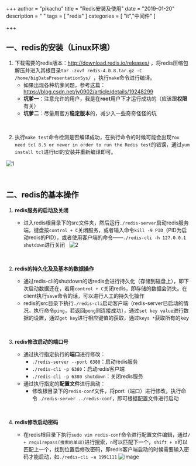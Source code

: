 +++
author = "pikachu"
title = "Redis安装及使用"
date = "2019-01-20"
description = " "
tags = [
	"redis"
]
categories = [
    "it","中间件"
]

+++


## 一、redis的安装（Linux环境）

1. 下载需要的redis版本：http://download.redis.io/releases/ ，将redis压缩包解压并进入其根目录`tar -zxvf redis-4.0.8.tar.gz -C /home/bigDataPresentationSys/
   `，执行`make`命令进行编译。
    - 如果出现各种坑爹问题，参考这篇：https://blog.csdn.net/jy0902/article/details/19248299
    - **坑爹一**：注意允许的用户，我是在**root**用户下才运行成功的（应该跟**权限**有关）
    - **坑爹二**：尽量用官方**稳定版本**的，减少入一些奇奇怪怪的坑

&nbsp;

2. 执行`make test`命令检测是否编译成功，在执行命令的时候可能会出现`You need tcl 8.5 or newer in order to run the Redis test`的错误，通过`yum install tcl`进行tcl的安装并重新编译即可。

![1](https://user-images.githubusercontent.com/38284818/51435850-5ced5d80-1cbc-11e9-9c87-e945e5218407.JPG)

&nbsp;

## 二、redis的基本操作
1. **redis服务的启动及关闭**
    - 进入redis根目录下的src文件夹，然后运行`./redis-server`启动redis服务端，键盘按`control + C`关闭服务，或者输入命令`kill -9 PID`（PID为启动redis的PID），或者使用客户端的命令——`./redis-cli -h 127.0.0.1 shutdown`进行关闭
    &nbsp;
    ![2](https://user-images.githubusercontent.com/38284818/51435854-6e366a00-1cbc-11e9-9b58-b5b63e11b59b.JPG)
    
	&nbsp;
2. **redis的持久化及及基本的数据操作**
    - 通过redis-cli的shutdown的话redis会进行持久化（存储到磁盘上），即下次启动数据还在，若用`control + C`关闭redis，即存储的数据会消失。在client执行`save`命令的话，可以进行人工的持久化操作
    - redis的src目录下执行`./redis-cli`启动客户端（redis-server已启动的情况，执行命令`ping`，若返回`pong`则连接成功），通过`set key value`进行数据的设置，通过`get key`进行相应键值的获取，通过`keys *`获取所有的key
    
	&nbsp;
3. **redis修改启动的端口号**
    - 通过执行指定执行的**端口**进行修改：
        - `./redis-server --port 6380`：启动redis服务
        - `./redis-cli -p 6380`：启动redis客户端
        - `./redis-cli -p 6380 shutdown`：关闭redis服务
    - 通过执行指定的**配置文件**进行启动：
        - 修改根目录下的`redis-conf`文件，将port（端口）进行修改，执行命令
        `./redis-server ../redis-conf`，即可根据配置文件进行启动
    
	&nbsp;
4. **redis修改启动密码**
    - 在redis根目录下执行`sudo vim redis-conf`命令进行配置文件编辑，通过`/ + requirepass(搜索的单词)`进行搜索，`n`可以匹配下一个，`shift + n`可以匹配上一个，找到位置后修改密码，即redis客户端启动的时候需要输入密码才能启动，如`./redis-cli -a 1991111`
    ![image](https://user-images.githubusercontent.com/38284818/51436450-5369f280-1cc8-11e9-8715-e7e433f3364c.png)

